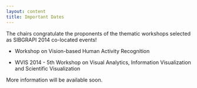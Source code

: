 ```yaml
---
layout: content
title: Important Dates
---
```


The chairs congratulate the proponents of the thematic workshops
selected as SIBGRAPI 2014 co-located events!

- Workshop on Vision-based Human Activity Recognition

- WVIS 2014 - 5th Workshop on Visual Analytics, Information
Visualization and Scientific Visualization

More information will be available soon.
